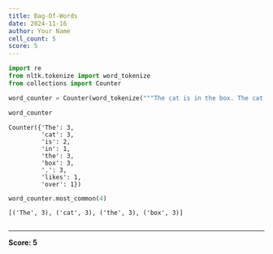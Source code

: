 ```yaml
---
title: Bag-Of-Words
date: 2024-11-16
author: Your Name
cell_count: 5
score: 5
---
```


```python
import re
from nltk.tokenize import word_tokenize
from collections import Counter
```


```python
word_counter = Counter(word_tokenize("""The cat is in the box. The cat likes the box. The box is over the cat."""))
```


```python
word_counter
```




    Counter({'The': 3,
             'cat': 3,
             'is': 2,
             'in': 1,
             'the': 3,
             'box': 3,
             '.': 3,
             'likes': 1,
             'over': 1})




```python
word_counter.most_common(4)
```




    [('The', 3), ('cat', 3), ('the', 3), ('box', 3)]




```python

```


---
**Score: 5**
